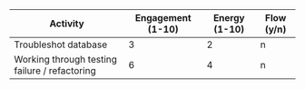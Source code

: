 Activity | Engagement (1-10) | Energy (1-10) | Flow (y/n)
--- | --- | --- | ---
Troubleshot database | 3 | 2 | n
Working through testing failure / refactoring | 6 | 4 | n
